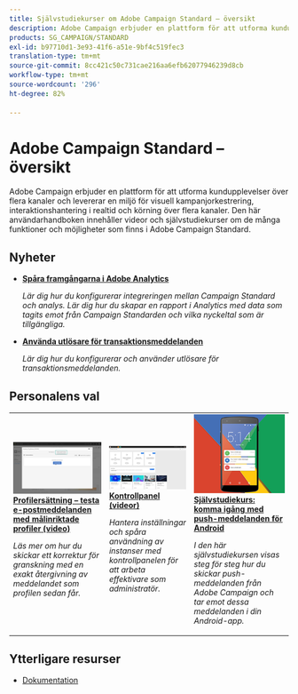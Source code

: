 ```yaml
---
title: Självstudiekurser om Adobe Campaign Standard – översikt
description: Adobe Campaign erbjuder en plattform för att utforma kundupplevelser över flera kanaler och levererar en miljö för visuell kampanjorkestrering, interaktionshantering i realtid och körning över flera kanaler. Den här användarhandboken innehåller videor och självstudiekurser om de många funktioner och möjligheter som finns i Adobe Campaign Standard.
products: SG_CAMPAIGN/STANDARD
exl-id: b97710d1-3e93-41f6-a51e-9bf4c519fec3
translation-type: tm+mt
source-git-commit: 8cc421c50c731cae216aa6efb62077946239d8cb
workflow-type: tm+mt
source-wordcount: '296'
ht-degree: 82%

---
```


# Adobe Campaign Standard – översikt

Adobe Campaign erbjuder en plattform för att utforma kundupplevelser över flera kanaler och levererar en miljö för visuell kampanjorkestrering, interaktionshantering i realtid och körning över flera kanaler. Den här användarhandboken innehåller videor och självstudiekurser om de många funktioner och möjligheter som finns i Adobe Campaign Standard.

## Nyheter

* **[Spåra framgångarna i Adobe Analytics](/help/integrations/track-the-success-of-your-deliveries-in-analytics.md)**

   *Lär dig hur du konfigurerar integreringen mellan Campaign Standard och analys. Lär dig hur du skapar en rapport i Analytics med data som tagits emot från Campaign Standarden och vilka nyckeltal som är tillgängliga.*

* **[Använda utlösare för transaktionsmeddelanden](/help/integrations/using-triggers-for-transactional-messaging-overview.md)**

   *Lär dig hur du konfigurerar och använder utlösare för transaktionsmeddelanden.*

## Personalens val

<table>
<tr>
  <td>
    <a href="./communication-channels/email/profile-substitution.md"> 
      <img alt="Profilersättning – testa e-postmeddelanden med målinriktade profiler (video)" src="./assets/substitution_tab.png"/>
    </a>
    <div>
      <a href="./communication-channels/email/profile-substitution.md">
    <strong>Profilersättning – testa e-postmeddelanden med målinriktade profiler (video)</strong>
    </a>
    </div>
    <p>
    <em>Läs mer om hur du skickar ett korrektur för granskning med en exakt återgivning av meddelandet som profilen sedan får.</em>
    <p>
  </td>
   <td>
    <a href="https://docs.adobe.com/content/help/sv-SE/campaign-standard-learn/control-panel/control-panel-overview.html">
      <img alt="Kontrollpanel (videor)" src="./assets/control-panel.png" />
    </a>
    <div>
    <a href="https://docs.adobe.com/content/help/sv-SE/campaign-standard-learn/control-panel/control-panel-overview.html">
    <strong>Kontrollpanel (videor)</strong>
    </a>
    </div>
    <p>
    <em> Hantera inställningar och spåra användning av instanser med kontrollpanelen för att arbeta effektivare som administratör.</em>
    <p>
  </td>
  <td>
    <a href="https://docs.adobe.com/content/help/sv-SE/campaign-standard-learn/getting-started-with-push-notifications-android/introduction.html">
      <img alt="Självstudiekurs: komma igång med push-meddelanden för Android" src="./assets/push-for-android.png" />
    </a>
    <div>
      <a href="https://docs.adobe.com/content/help/en/campaign-standard-learn/getting-started-with-push-notifications-android/introduction.html">
    <strong>Självstudiekurs: komma igång med push-meddelanden för Android</strong>
    </a>
    </div>
    <p>
    <em>I den här självstudiekursen visas steg för steg hur du skickar push-meddelanden från Adobe Campaign och tar emot dessa meddelanden i din Android-app. </em>
    <p>
  </td>
</tr>
</table>

## Ytterligare resurser

* [Dokumentation](https://docs.adobe.com/content/help/sv-SE/campaign-standard/using/campaign-standard-home.html)
